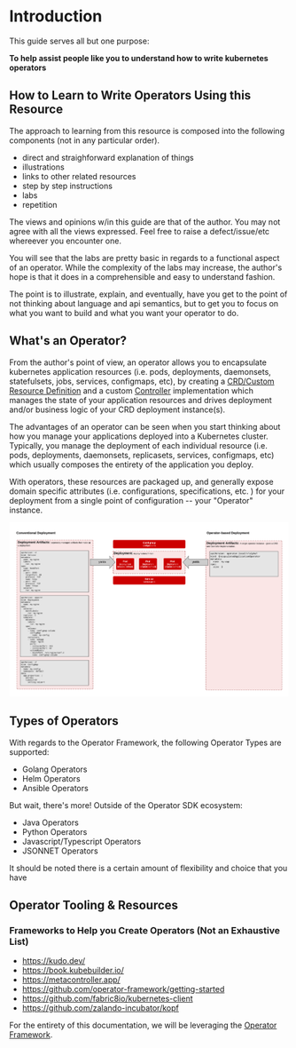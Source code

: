 <!--
- Introduction
  - How to Learn to Write Operators Using this Resource
  - What's an Operator?
  - Types of Operators
  - Operator Tooling & Resources  
-->

# Introduction

This guide serves all but one purpose: 

**To help assist people like you to understand how to write kubernetes operators**

## How to Learn to Write Operators Using this Resource

The approach to learning from this resource is composed into the following components (not in any particular order). 

- direct and straighforward explanation of things
- illustrations
- links to other related resources
- step by step instructions
- labs
- repetition

The views and opinions w/in this guide are that of the author. You may not agree with all the views expressed. Feel free to raise a defect/issue/etc whereever you encounter one. 

You will see that the labs are pretty basic in regards to a functional aspect of an operator. While the complexity of the labs may increase, the author's hope is that it does in a comprehensible and easy to understand fashion.  

The point is to illustrate, explain, and eventually, have you get to the point of not thinking about language and api semantics, but to get you to focus on what you want to build and what you want your operator to do. 

## What's an Operator?

From the author's point of view, an operator allows you to encapsulate kubernetes application resources (i.e. pods, deployments, daemonsets, statefulsets, jobs, services, configmaps, etc), by creating a [CRD/Custom Resource Definition](https://kubernetes.io/docs/concepts/extend-kubernetes/api-extension/custom-resources/) and a custom [Controller](https://kubernetes.io/docs/concepts/architecture/controller/) implementation which manages the state of your application resources and drives deployment and/or business logic of your CRD deployment instance(s).

The advantages of an operator can be seen when you start thinking about how you manage your applications deployed into a Kubernetes cluster. Typically, you manage the deployment of each individual resource (i.e. pods, deployments, daemonsets, replicasets, services, configmaps, etc) which usually composes the entirety of the application you deploy.

With operators, these resources are packaged up, and generally expose domain specific attributes (i.e. configurations, specifications, etc. ) for your deployment from a single point of configuration -- your "Operator" instance. 

![](../assets/conventional-vs-operators.png)

## Types of Operators

With regards to the Operator Framework, the following Operator Types are supported: 

- Golang Operators
- Helm Operators
- Ansible Operators

But wait, there's more! Outside of the Operator SDK ecosystem: 

- Java Operators
- Python Operators
- Javascript/Typescript Operators
- JSONNET Operators

It should be noted there is a certain amount of flexibility and choice that you have

## Operator Tooling & Resources

### Frameworks to Help you Create Operators (Not an Exhaustive List)

- https://kudo.dev/
- https://book.kubebuilder.io/
- https://metacontroller.app/
- https://github.com/operator-framework/getting-started
- https://github.com/fabric8io/kubernetes-client
- https://github.com/zalando-incubator/kopf

For the entirety of this documentation, we will be leveraging the [Operator Framework](https://github.com/operator-framework). 
